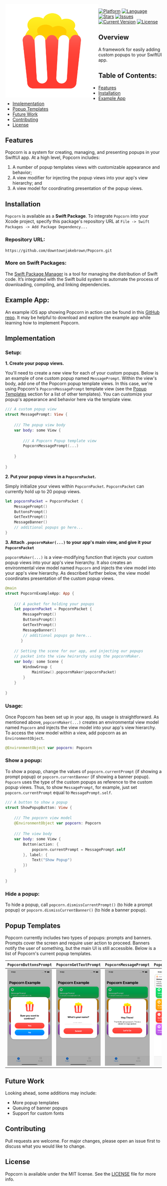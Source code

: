 <img align="left" width="300" height="300" src="./Images/PopcornIcon.png">

[![Platform](http://img.shields.io/badge/platform-iOS-blue.svg?style=flat)](https://developer.apple.com/ios) 
[![Language](http://img.shields.io/badge/language-Swift-brightgreen.svg?style=flat)](https://swift.org) 
[![Stars](https://img.shields.io/github/stars/downtownjakebrown/Popcorn)](https://github.com/downtownjakebrown/Popcorn/stargazers)
[![Issues](https://img.shields.io/github/issues-raw/downtownjakebrown/Popcorn)](https://github.com/downtownjakebrown/Popcorn/issues)
[![Current Version](https://img.shields.io/github/v/release/downtownjakebrown/Popcorn)](https://github.com/downtownjakebrown/Popcorn)
[![License](http://img.shields.io/badge/license-MIT-lightgrey.svg?style=flat)](http://mit-license.org) 


## Overview

A framework for easily adding custom popups to your SwiftUI app. 


## Table of Contents:

- [Features](#features)
- [Installation](#installation)
- [Example App](#example-app)
- [Implementation](#implementation)
- [Popup Templates](#popup-templates)
- [Future Work](#future-work)
- [Contributing](#contributing)
- [License](#license)


## Features

Popcorn is a system for creating, managing, and presenting popups in your SwiftUI app. At a high level, Popcorn includes:

1. A number of popup templates views with customizable appearance and behavior; 
2. A view modifier for injecting the popup views into your app's view hierarchy; and
3. A view model for coordinating presentation of the popup views.


## Installation

`Popcorn` is available as a **Swift Package**. To integrate `Popcorn` into your Xcode project, specify this package's repository URL at `File -> Swift Packages -> Add Package Dependency...`

### Repository URL:
```
https://github.com/downtownjakebrown/Popcorn.git
```

### More on Swift Packages:
The [Swift Package Manager](https://swift.org/package-manager/) is a tool for managing the distribution of Swift code. It’s integrated with the Swift build system to automate the process of downloading, compiling, and linking dependencies.


## Example App:

An example iOS app showing Popcorn in action can be found in this [GitHub repo](https://github.com/downtownjakebrown/PopcornExampleApp). It may be helpful to download and explore the example app while learning how to implement Popcorn.


## Implementation


### Setup:

**1. Create your popup views.**

You'll need to create a new view for each of your custom popups. Below is an example of one custom popup named `MessagePrompt`. Within the view's body, add one of the Popcorn popup template views. In this case, we're using Popcorn's `PopcornMessagePrompt` template view (see the [Popup Templates](#popup-templates) section for a list of other templates). You can customize your popup's appearance and behavior here via the template view.

```swift
/// A custom popup view
struct MessagePrompt: View {
    
    /// The popup view body
    var body: some View {
    
        /// A Popcorn Popup template view
        PopcornMessagePrompt(...)
        
    }
    
}
```

**2. Put your popup views in a `PopcornPacket`.**

Simply initialize your views within `PopcornPacket`. `PopcornPacket` can currently hold up to 20 popup views.

```swift
let popcornPacket = PopcornPacket {
    MessagePrompt()
    ButtonsPrompt()
    GetTextPrompt()
    MessageBanner()
    // additional popups go here...
}
```

**3. Attach `.popcornMaker(...)` to your app's main view, and give it your `PopcornPacket`**

`popcornMaker(...)` is a view-modifying function that injects your custom popup views into your app's view hierarchy. It also creates an environmental view model named `Popcorn` and injects the view model into your app's view hierarchy. As described further below, the view model coordinates presentation of the custom popup views.

```swift
@main
struct PopcornExampleApp: App {
    
    /// A packet for holding your popups
    let popcornPacket = PopcornPacket {
        MessagePrompt()
        ButtonsPrompt()
        GetTextPrompt()
        MessageBanner()
        // additional popups go here...
       }
    
    // Setting the scene for our app, and injecting our popups
    // packet into the view heirarchy using the popcornMaker.
    var body: some Scene {
        WindowGroup {
            MainView().popcornMaker(popcornPacket)
        }
    }
    
}
```

### Usage:

Once Popcorn has been set up in your app, its usage is straightforward. As mentioned above, `popcornMaker(...)` creates an environmental view model named `Popcorn` and injects the view model into your app's view hierarchy. To access the view model within a view, add popcorn as an `EnvironmentObject`.

```swift    
@EnvironmentObject var popcorn: Popcorn
```

### Show a popup:

To show a popup, change the values of `popcorn.currentPrompt` (if showing a prompt popup) or `popcorn.currentBanner` (if showing a banner popup). `Popcorn` uses the type of the custom popups as reference to the custom popup views. Thus, to show `MessagePrompt`, for example, just set `popcorn.currentPrompt` equal to `MessagePrompt.self`. 

```swift
/// A button to show a popup
struct ShowPopupButton: View {
    
    /// The popcorn view model
    @EnvironmentObject var popcorn: Popcorn

    /// The view body
    var body: some View {
        Button(action: {
            popcorn.currentPrompt = MessagePrompt.self
        }, label: {
            Text("Show Popup")
        })
    }
    
}
```

### Hide a popup:
To hide a popup, call `popcorn.dismissCurrentPrompt()` (to hide a prompt popup) or `popcorn.dismissCurrentBanner()` (to hide a banner popup).


## Popup Templates

Popcorn currently includes two types of popups: prompts and banners. Prompts cover the screen and require user action to proceed. Banners notify the user of something, but the main UI is still accessible. Below is a list of Popcorn's current popup templates.

| `PopcornButtonsPrompt` | `PopcornGetTextPrompt` | `PopcornMessagePrompt` | `PopcornMessageBanner` |     
| :--- | :--- | :--- | :--- |
| ![_](./Images/PopcornButtonsPrompt.png) | ![_](./Images/PopcornGetTextPrompt.png) | ![_](./Images/PopcornMessagePrompt.png) | ![_](./Images/PopcornMessageBanner.png) |

## Future Work

Looking ahead, some additions may include:
* More popup templates
* Queuing of banner popups 
* Support for custom fonts


## Contributing

Pull requests are welcome. For major changes, please open an issue first to discuss what you would like to change.


## License

Popcorn is available under the MIT license. See the [LICENSE](./LICENSE) file for more info.
